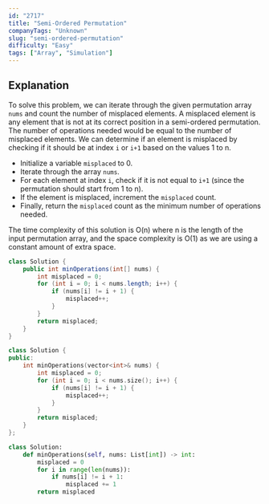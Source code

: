 ```yaml
---
id: "2717"
title: "Semi-Ordered Permutation"
companyTags: "Unknown"
slug: "semi-ordered-permutation"
difficulty: "Easy"
tags: ["Array", "Simulation"]
---
```


## Explanation

To solve this problem, we can iterate through the given permutation array `nums` and count the number of misplaced elements. A misplaced element is any element that is not at its correct position in a semi-ordered permutation. The number of operations needed would be equal to the number of misplaced elements. We can determine if an element is misplaced by checking if it should be at index `i` or `i+1` based on the values 1 to n. 

- Initialize a variable `misplaced` to 0.
- Iterate through the array `nums`.
- For each element at index `i`, check if it is not equal to `i+1` (since the permutation should start from 1 to n).
- If the element is misplaced, increment the `misplaced` count.
- Finally, return the `misplaced` count as the minimum number of operations needed.

The time complexity of this solution is O(n) where n is the length of the input permutation array, and the space complexity is O(1) as we are using a constant amount of extra space.
```java
class Solution {
    public int minOperations(int[] nums) {
        int misplaced = 0;
        for (int i = 0; i < nums.length; i++) {
            if (nums[i] != i + 1) {
                misplaced++;
            }
        }
        return misplaced;
    }
}
```

```cpp
class Solution {
public:
    int minOperations(vector<int>& nums) {
        int misplaced = 0;
        for (int i = 0; i < nums.size(); i++) {
            if (nums[i] != i + 1) {
                misplaced++;
            }
        }
        return misplaced;
    }
};
```

```python
class Solution:
    def minOperations(self, nums: List[int]) -> int:
        misplaced = 0
        for i in range(len(nums)):
            if nums[i] != i + 1:
                misplaced += 1
        return misplaced
```